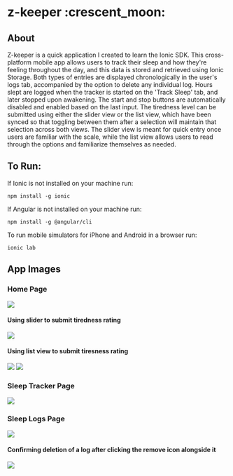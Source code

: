 <h1>z-keeper :crescent_moon:</h1>

<h2>About</h2>
Z-keeper is a quick application I created to learn the Ionic SDK. This cross-platform mobile app allows users to track their sleep and how they're feeling throughout the day, and this data is stored and retrieved using Ionic Storage. Both types of entries are displayed chronologically in the user's logs tab, accompanied by the option to delete any individual log. Hours slept are logged when the tracker is started on the 'Track Sleep' tab, and later stopped upon awakening. The start and stop buttons are automatically disabled and enabled based on the last input. The tiredness level can be submitted using either the slider view or the list view, which have been synced so that toggling between them after a selection will maintain that selection across both views. The slider view is meant for quick entry once users are familiar with the scale, while the list view allows users to read through the options and familiarize themselves as needed.

<h2>To Run:</h2>
If Ionic is not installed on your machine run:

<pre><code>npm install -g ionic</pre></code>

If Angular is not installed on your machine run:

<pre><code>npm install -g @angular/cli</pre></code>

To run mobile simulators for iPhone and Android in a browser run:

<pre><code>ionic lab</pre></code>

<h2>App Images</h2>
<h3>Home Page</h3>
<img src="/src/assets/images/app-images/homePage.png">

<h4>Using slider to submit tiredness rating</h4>
<img src="/src/assets/images/app-images/homePageMoveSlider.png">

<h4>Using list view to submit tiresness rating</h4>
<img src="/src/assets/images/app-images/homePageListView.png">

<img src="/src/assets/images/app-images/homePage.png">

<h3>Sleep Tracker Page</h3>
<img src="/src/assets/images/app-images/sleepTracker.png">

<h3>Sleep Logs Page</h3>
<img src="/src/assets/images/app-images/tiredLogs.png">

<h4>Confirming deletion of a log after clicking the remove icon alongside it</h4>
<img src="/src/assets/images/app-images/sleepLogsDeletion.png">